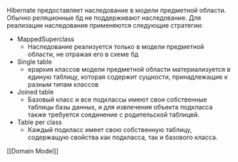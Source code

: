 Hibernate предоставляет наследование в модели предметной области. Обычно реляционные бд не поддерживают наследование.
Для реализации наследования применяются следующие стратегии:
- MappedSuperclass
	- Наследование реализуется только в модели предметной области, не отражая его в схеме бд
- Single table
	- ерархия классов модели предметной области материализуется в единую таблицу, которая содержит сущности, принадлежащие к разным типам классов
- Joined table
	- Базовый класс и все подклассы имеют свои собственные таблицы базы данных, и для извлечения объекта подкласса также требуется соединение с родительской таблицей.
- Table per class
	- Каждый подкласс имеет свою собственную таблицу, содержащую свойства как подкласса, так и базового класса.

[[Domain Model]]